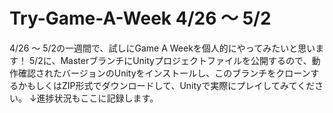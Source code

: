 # Try-Game-A-Week 4/26 ～ 5/2

4/26 ～ 5/2の一週間で、試しにGame A Weekを個人的にやってみたいと思います！
5/2に、MasterブランチにUnityプロジェクトファイルを公開するので、動作確認されたバージョンのUnityをインストールし、このブランチをクローンするかもしくはZIP形式でダウンロードして、Unityで実際にプレイしてみてください。
↓進捗状況もここに記録します。
